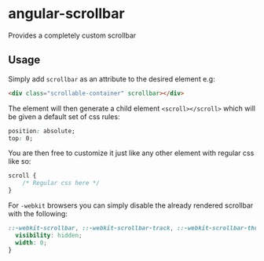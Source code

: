 # angular-scrollbar
Provides a completely custom scrollbar

## Usage
Simply add ```scrollbar``` as an attribute to the desired element e.g:
```html
<div class="scrollable-container" scrollbar></div>
```
The element will then generate a child element ```<scroll></scroll>``` 
which will be given a default set of css rules:
```css
position: absolute;
top: 0;
```
You are then free to customize it just like any other element with regular css like so:
```css
scroll {
    /* Regular css here */
}
```
For ```-webkit``` browsers you can simply disable the already rendered scrollbar with the following:
```css
::-webkit-scrollbar, ::-webkit-scrollbar-track, ::-webkit-scrollbar-thumb {
  visibility: hidden;
  width: 0;
}
```

